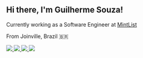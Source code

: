 ## Hi there, I'm Guilherme Souza!

Currently working as a Software Engineer at [MintList]([https://projectmark.com/](https://mintlist.com/))

From Joinville, Brazil 🇧🇷

<a href="mailto:dev.guih@gmail.com">
  <img src="https://img.shields.io/badge/Gmail-949494?style=for-the-badge&logo=gmail&logoColor=white" />
</a>
<a href="https://www.linkedin.com/in/devguih" target="_blank" rel="noopener noreferrer">
  <img src="https://img.shields.io/badge/LinkedIn-949494?style=for-the-badge&logo=linkedin&logoColor=white" />
</a>
<a href="https://twitter.com/devguih" target="_blank" rel="noopener noreferrer">
  <img src="https://img.shields.io/badge/Twitter-949494?style=for-the-badge&logo=twitter&logoColor=white" />
</a>
<a href="https://twitch.com/devguih" target="_blank" rel="noopener noreferrer">
  <img src="https://img.shields.io/badge/Twitch-949494?style=for-the-badge&logo=twitch&logoColor=white" />
</a>
